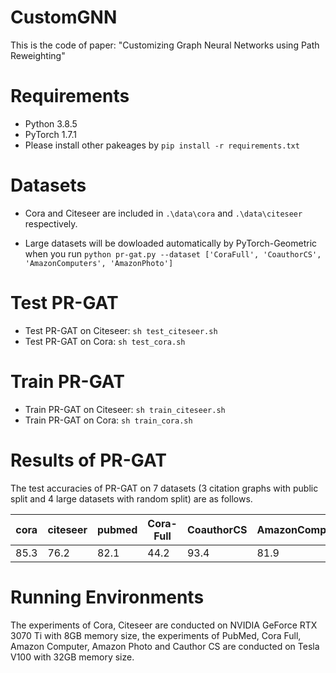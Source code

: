 #  CustomGNN

This is the code of paper: "Customizing Graph Neural Networks using Path Reweighting"


# Requirements

* Python 3.8.5
* PyTorch 1.7.1
* Please install other pakeages by `pip install -r requirements.txt`

# Datasets
* Cora and Citeseer are included in `.\data\cora` and `.\data\citeseer` respectively.

* Large datasets will be dowloaded automatically by PyTorch-Geometric when you run `python pr-gat.py --dataset ['CoraFull', 'CoauthorCS', 'AmazonComputers', 'AmazonPhoto']`

# Test PR-GAT

* Test PR-GAT on Citeseer: `sh test_citeseer.sh`
* Test PR-GAT on Cora: `sh test_cora.sh`

# Train PR-GAT

* Train PR-GAT on Citeseer: `sh train_citeseer.sh`
* Train PR-GAT on Cora: `sh train_cora.sh`

# Results of PR-GAT

The test accuracies of PR-GAT on 7 datasets (3 citation graphs with public split and 4 large datasets with random split) are as follows.

| cora | citeseer | pubmed | Cora-Full | CoauthorCS | AmazonComputers| AmazonPhoto |
| ---- | -------- | ------ | ------ | ------ | ------ | ------ |
| 85.3 | 76.2     | 82.1   |44.2 |93.4 | 81.9 | 92.0 |



# Running Environments

The experiments of Cora, Citeseer are conducted on NVIDIA GeForce RTX 3070 Ti with 8GB memory size, the experiments of PubMed, Cora Full, Amazon Computer, Amazon Photo and Cauthor CS are conducted on Tesla V100 with 32GB memory size. 



